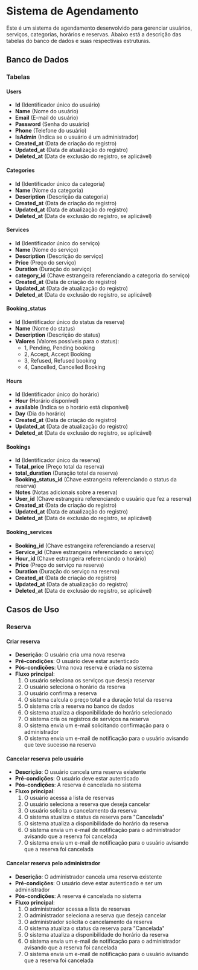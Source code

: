 # Sistema de Agendamento

Este é um sistema de agendamento desenvolvido para gerenciar usuários, serviços, categorias, horários e reservas. Abaixo está a descrição das tabelas do banco de dados e suas respectivas estruturas.

## Banco de Dados

### Tabelas

#### Users
- **Id** (Identificador único do usuário)
- **Name** (Nome do usuário)
- **Email** (E-mail do usuário)
- **Password** (Senha do usuário)
- **Phone** (Telefone do usuário)
- **IsAdmin** (Indica se o usuário é um administrador)
- **Created_at** (Data de criação do registro)
- **Updated_at** (Data de atualização do registro)
- **Deleted_at** (Data de exclusão do registro, se aplicável)

#### Categories
- **Id** (Identificador único da categoria)
- **Name** (Nome da categoria)
- **Description** (Descrição da categoria)
- **Created_at** (Data de criação do registro)
- **Updated_at** (Data de atualização do registro)
- **Deleted_at** (Data de exclusão do registro, se aplicável)

#### Services
- **Id** (Identificador único do serviço)
- **Name** (Nome do serviço)
- **Description** (Descrição do serviço)
- **Price** (Preço do serviço)
- **Duration** (Duração do serviço)
- **category_id** (Chave estrangeira referenciando a categoria do serviço)
- **Created_at** (Data de criação do registro)
- **Updated_at** (Data de atualização do registro)
- **Deleted_at** (Data de exclusão do registro, se aplicável)

#### Booking_status
- **Id** (Identificador único do status da reserva)
- **Name** (Nome do status)
- **Description** (Descrição do status)
- **Valores** (Valores possíveis para o status):
    - 1, Pending, Pending booking
    - 2, Accept, Accept Booking
    - 3, Refused, Refused booking
    - 4, Cancelled, Cancelled Booking

#### Hours
- **Id** (Identificador único do horário)
- **Hour** (Horário disponível)
- **available** (Indica se o horário está disponível)
- **Day** (Dia do horário)
- **Created_at** (Data de criação do registro)
- **Updated_at** (Data de atualização do registro)
- **Deleted_at** (Data de exclusão do registro, se aplicável)

#### Bookings
- **Id** (Identificador único da reserva)
- **Total_price** (Preço total da reserva)
- **total_duration** (Duração total da reserva)
- **Booking_status_id** (Chave estrangeira referenciando o status da reserva)
- **Notes** (Notas adicionais sobre a reserva)
- **User_id** (Chave estrangeira referenciando o usuário que fez a reserva)
- **Created_at** (Data de criação do registro)
- **Updated_at** (Data de atualização do registro)
- **Deleted_at** (Data de exclusão do registro, se aplicável)

#### Booking_services
- **Booking_id** (Chave estrangeira referenciando a reserva)
- **Service_id** (Chave estrangeira referenciando o serviço)
- **Hour_id** (Chave estrangeira referenciando o horário)
- **Price** (Preço do serviço na reserva)
- **Duration** (Duração do serviço na reserva)
- **Created_at** (Data de criação do registro)
- **Updated_at** (Data de atualização do registro)
- **Deleted_at** (Data de exclusão do registro, se aplicável)


## Casos de Uso

### Reserva

#### Criar reserva
- **Descrição**: O usuário cria uma nova reserva
- **Pré-condições**: O usuário deve estar autenticado
- **Pós-condições**: Uma nova reserva é criada no sistema
- **Fluxo principal**:
    1. O usuário seleciona os serviços que deseja reservar
    2. O usuário seleciona o horário da reserva
    3. O usuário confirma a reserva
    4. O sistema calcula o preço total e a duração total da reserva
    5. O sistema cria a reserva no banco de dados
    6. O sistema atualiza a disponibilidade do horário selecionado
    7. O sistema cria os registros de serviços na reserva
    8. O sistema envia um e-mail solicitando confirmação para o administrador
    9. O sistema envia um e-mail de notificação para o usuário avisando que teve sucesso na reserva

#### Cancelar reserva pelo usuário
- **Descrição**: O usuário cancela uma reserva existente
- **Pré-condições**: O usuário deve estar autenticado
- **Pós-condições**: A reserva é cancelada no sistema
- **Fluxo principal**:
    1. O usuário acessa a lista de reservas
    2. O usuário seleciona a reserva que deseja cancelar
    3. O usuário solicita o cancelamento da reserva
    4. O sistema atualiza o status da reserva para "Cancelada"
    5. O sistema atualiza a disponibilidade do horário da reserva
    6. O sistema envia um e-mail de notificação para o administrador avisando que a reserva foi cancelada
    7. O sistema envia um e-mail de notificação para o usuário avisando que a reserva foi cancelada

#### Cancelar reserva pelo administrador
- **Descrição**: O administrador cancela uma reserva existente
- **Pré-condições**: O usuário deve estar autenticado e ser um administrador
- **Pós-condições**: A reserva é cancelada no sistema
- **Fluxo principal**:
    1. O administrador acessa a lista de reservas
    2. O administrador seleciona a reserva que deseja cancelar
    3. O administrador solicita o cancelamento da reserva
    4. O sistema atualiza o status da reserva para "Cancelada"
    5. O sistema atualiza a disponibilidade do horário da reserva
    6. O sistema envia um e-mail de notificação para o administrador avisando que a reserva foi cancelada
    7. O sistema envia um e-mail de notificação para o usuário avisando que a reserva foi cancelada
